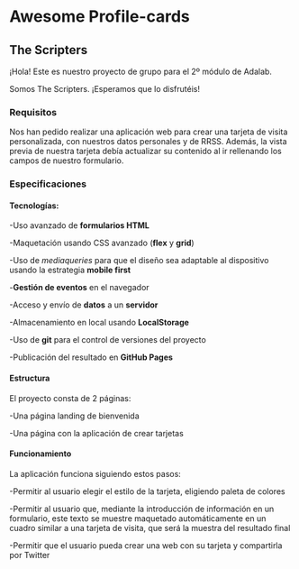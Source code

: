 # Awesome Profile-cards

## The Scripters

¡Hola! Este es nuestro proyecto de grupo para el 2º módulo de Adalab.

Somos The Scripters. ¡Esperamos que lo disfrutéis!


### Requisitos

Nos han pedido realizar una aplicación web para crear una tarjeta de visita personalizada, con nuestros datos personales y de RRSS. Además, la vista previa de nuestra tarjeta debía actualizar su contenido al ir rellenando los campos de nuestro formulario.

### Especificaciones

#### Tecnologías:

-Uso avanzado de **formularios HTML**

-Maquetación usando CSS avanzado (**flex** y **grid**)

-Uso de *mediaqueries* para que el diseño sea adaptable al dispositivo usando la estrategia **mobile first**

-**Gestión de eventos** en el navegador

-Acceso y envío de **datos** a un **servidor**

-Almacenamiento en local usando **LocalStorage**

-Uso de **git** para el control de versiones del proyecto

-Publicación del resultado en **GitHub Pages**

#### Estructura

El proyecto consta de 2 páginas:

-Una página landing de bienvenida

-Una página con la aplicación de crear tarjetas

#### Funcionamiento

La aplicación funciona siguiendo estos pasos:

-Permitir al usuario elegir el estilo de la tarjeta, eligiendo paleta de colores

-Permitir al usuario que, mediante la introducción de información en un formulario, este texto se muestre maquetado automáticamente en un cuadro similar a una tarjeta de visita, que será la muestra del resultado final

-Permitir que el usuario pueda crear una web con su tarjeta y compartirla por Twitter
